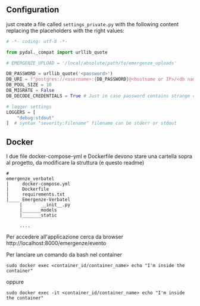## Configuration

just create a file called `settings_private.py` with the following content replacing
the placeholders with the right values:

```py
# -*- coding: utf-8 -*-

from pydal._compat import urllib_quote

# EMERGENZE_UPLOAD = '/local/absolute/path/to/emergenze_uploads'

DB_PASSWORD = urllib_quote('<password>')
DB_URI = f"postgres://<username>:{DB_PASSWORD}@<hostname or IP>/<db name>"
DB_POOL_SIZE = 10
DB_MIGRATE = False
DB_DECODE_CREDENTIALS = True # Just in case password contains strange characters

# logger settings
LOGGERS = [
    "debug:stdout"
]  # syntax "severity:filename" filename can be stderr or stdout

```
## Docker

I due file docker-compose-yml e Dockerfile devono stare una cartella sopra al progetto, da modificare la struttura (e questo readme)

```
# 
emergenze_verbatel
|     docker-compose.yml
|     Dockerfile
|     requirements.txt
|____ Emergenze-Verbatel
     |       __init__.py
     |_______models
     |_______static

     ....

```
Per accedere all'applicazione cerca da browser http://localhost:8000/emergenze/evento

Per lanciare un comando da bash nel container
```
sudo docker exec <container_id/container_name> echo "I'm inside the container"
```
oppure
```
sudo docker exec -it <container_id/container_name> echo "I'm inside the container"
```
